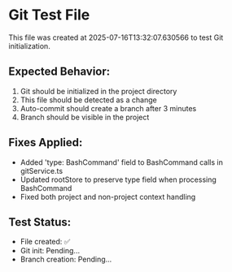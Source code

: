 
# Git Test File

This file was created at 2025-07-16T13:32:07.630566 to test Git initialization.

## Expected Behavior:
1. Git should be initialized in the project directory
2. This file should be detected as a change
3. Auto-commit should create a branch after 3 minutes
4. Branch should be visible in the project

## Fixes Applied:
- Added 'type: BashCommand' field to BashCommand calls in gitService.ts
- Updated rootStore to preserve type field when processing BashCommand
- Fixed both project and non-project context handling

## Test Status:
- File created: ✅
- Git init: Pending...
- Branch creation: Pending...
